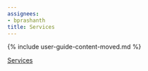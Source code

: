```yaml
---
assignees:
- bprashanth
title: Services
---
```


{% include user-guide-content-moved.md %}

[Services](/docs/concepts/services-networking/service/)

